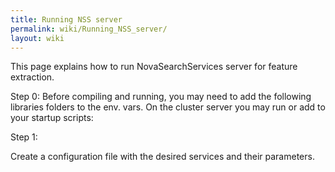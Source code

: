 ```yaml
---
title: Running NSS server
permalink: wiki/Running_NSS_server/
layout: wiki
---
```


This page explains how to run NovaSearchServices server for feature
extraction.

Step 0: Before compiling and running, you may need to add the following
libraries folders to the env. vars. On the cluster server you may run or
add to your startup scripts:

Step 1:

Create a configuration file with the desired services and their
parameters.

